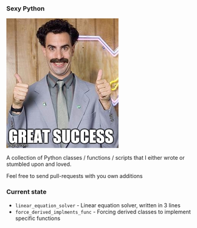 ### Sexy Python
![great-success](great-success.jpg)

A collection of Python classes / functions / scripts that I either wrote or stumbled upon and loved.

Feel free to send pull-requests with you own additions

### Current state
- `linear_equation_solver` - Linear equation solver, written in 3 lines
- `force_derived_implments_func` - Forcing derived classes to implement specific functions